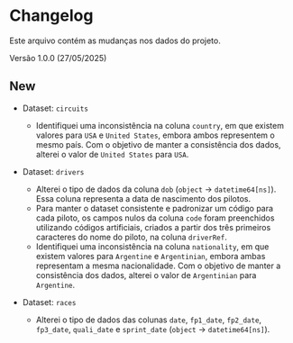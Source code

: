 # Changelog
Este arquivo contém as mudanças nos dados do projeto.

Versão 1.0.0 (27/05/2025)
## New
- Dataset: `circuits`
  - Identifiquei uma inconsistência na coluna `country`, em que existem valores para `USA` e `United States`, embora ambos representem o mesmo país. Com o objetivo de manter a consistência dos dados, alterei o valor de `United States` para `USA`.


- Dataset: `drivers`
  - Alterei o tipo de dados da coluna `dob` (`object` → `datetime64[ns]`). Essa coluna representa a data de nascimento dos pilotos.
  - Para manter o dataset consistente e padronizar um código para cada piloto, os campos nulos da coluna `code` foram preenchidos utilizando códigos artificiais, criados a partir dos três primeiros caracteres do nome do piloto, na coluna `driverRef`. 
  - Identifiquei uma inconsistência na coluna `nationality`, em que existem valores para `Argentine` e `Argentinian`, embora ambas representam a mesma nacionalidade. Com o objetivo de manter a consistência dos dados, alterei o valor de `Argentinian` para `Argentine`.

- Dataset: `races`
  - Alterei o tipo de dados das colunas `date`, `fp1_date`, `fp2_date`, `fp3_date`, `quali_date` e `sprint_date` (`object` → `datetime64[ns]`).